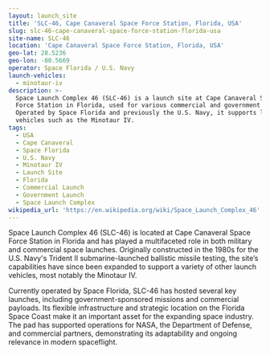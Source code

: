 ```yaml
---
layout: launch_site
title: 'SLC-46, Cape Canaveral Space Force Station, Florida, USA'
slug: slc-46-cape-canaveral-space-force-station-florida-usa
site-name: SLC-46
location: 'Cape Canaveral Space Force Station, Florida, USA'
geo-lat: 28.5236
geo-lon: -80.5669
operator: Space Florida / U.S. Navy
launch-vehicles:
  - minotaur-iv
description: >-
  Space Launch Complex 46 (SLC-46) is a launch site at Cape Canaveral Space
  Force Station in Florida, used for various commercial and government launches.
  Operated by Space Florida and previously the U.S. Navy, it supports launch
  vehicles such as the Minotaur IV.
tags:
  - USA
  - Cape Canaveral
  - Space Florida
  - U.S. Navy
  - Minotaur IV
  - Launch Site
  - Florida
  - Commercial Launch
  - Government Launch
  - Space Launch Complex
wikipedia_url: 'https://en.wikipedia.org/wiki/Space_Launch_Complex_46'
---
```

Space Launch Complex 46 (SLC-46) is located at Cape Canaveral Space Force Station in Florida and has played a multifaceted role in both military and commercial space launches. Originally constructed in the 1980s for the U.S. Navy's Trident II submarine-launched ballistic missile testing, the site’s capabilities have since been expanded to support a variety of other launch vehicles, most notably the Minotaur IV. 

Currently operated by Space Florida, SLC-46 has hosted several key launches, including government-sponsored missions and commercial payloads. Its flexible infrastructure and strategic location on the Florida Space Coast make it an important asset for the expanding space industry. The pad has supported operations for NASA, the Department of Defense, and commercial partners, demonstrating its adaptability and ongoing relevance in modern spaceflight.
